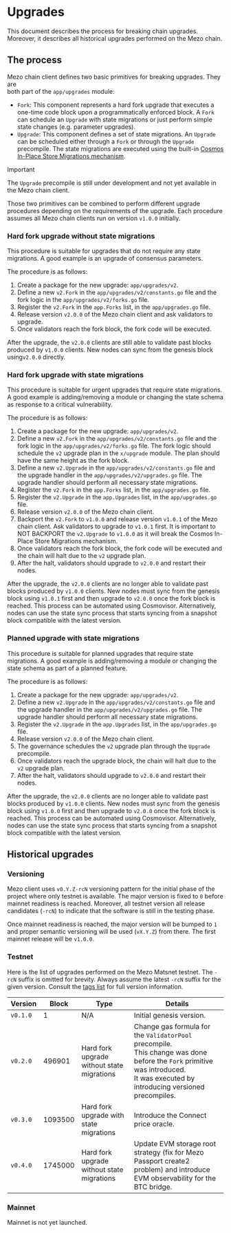 # Upgrades

This document describes the process for breaking chain upgrades.
Moreover, it describes all historical upgrades performed on the Mezo chain.

## The process

Mezo chain client defines two basic primitives for breaking upgrades. They are  
both part of the `app/upgrades` module:

- `Fork`: This component represents a hard fork upgrade that executes a one-time
  code block upon a programmatically enforced block. A `Fork` can schedule an
  `Upgrade` with state migrations or just perform simple state changes (e.g. parameter upgrades).
- `Upgrade`: This component defines a set of state migrations. An `Upgrade`
  can be scheduled either through a `Fork` or through the `Upgrade` precompile.
  The state migrations are executed using the built-in
  [Cosmos In-Place Store Migrations mechanism](https://docs.cosmos.network/v0.52/learn/advanced/upgrade).

> [!IMPORTANT]
> The `Upgrade` precompile is still under development and not yet available in the Mezo chain client.

Those two primitives can be combined to perform different upgrade procedures
depending on the requirements of the upgrade. Each procedure assumes
all Mezo chain clients run on version `v1.0.0` initially.

### Hard fork upgrade without state migrations

This procedure is suitable for upgrades that do not require any state migrations.
A good example is an upgrade of consensus parameters.

The procedure is as follows:

1. Create a package for the new upgrade: `app/upgrades/v2`.
2. Define a new `v2.Fork` in the `app/upgrades/v2/constants.go` file and the
   fork logic in the `app/upgrades/v2/forks.go` file.
3. Register the `v2.Fork` in the `app.Forks` list, in the `app/upgrades.go` file.
4. Release version `v2.0.0` of the Mezo chain client and ask validators to upgrade.
5. Once validators reach the fork block, the fork code will be executed.

After the upgrade, the `v2.0.0` clients are still able to validate past blocks produced
by `v1.0.0` clients. New nodes can sync from the genesis block using`v2.0.0` directly.

### Hard fork upgrade with state migrations

This procedure is suitable for urgent upgrades that require state migrations.
A good example is adding/removing a module or changing the state schema as
response to a critical vulnerability.

The procedure is as follows:

1. Create a package for the new upgrade: `app/upgrades/v2`.
2. Define a new `v2.Fork` in the `app/upgrades/v2/constants.go` file and the
   fork logic in the `app/upgrades/v2/forks.go` file. The fork logic
   should schedule the `v2` upgrade plan in the `x/upgrade` module. The plan
   should have the same height as the fork block.
3. Define a new `v2.Upgrade` in the `app/upgrades/v2/constants.go` file and the
   upgrade handler in the `app/upgrades/v2/upgrades.go` file. The upgrade handler
   should perform all necessary state migrations.
4. Register the `v2.Fork` in the `app.Forks` list, in the `app/upgrades.go` file.
5. Register the `v2.Upgrade` in the `app.Upgrades` list, in the `app/upgrades.go` file.
6. Release version `v2.0.0` of the Mezo chain client.
7. Backport the `v2.Fork` to `v1.0.0` and release version `v1.0.1` of the Mezo
   chain client. Ask validators to upgrade to `v1.0.1` first. It is important
   to NOT BACKPORT the `v2.Upgrade` to `v1.0.0` as it will break the
   Cosmos In-Place Store Migrations mechanism.
8. Once validators reach the fork block, the fork code will be executed and the
   chain will halt due to the `v2` upgrade plan.
9. After the halt, validators should upgrade to `v2.0.0` and restart their nodes.

After the upgrade, the `v2.0.0` clients are no longer able to validate past blocks
produced by `v1.0.0` clients. New nodes must sync from the genesis block using
`v1.0.1` first and then upgrade to `v2.0.0` once the fork block is reached.
This process can be automated using Cosmovisor. Alternatively, nodes can
use the state sync process that starts syncing from a snapshot block
compatible with the latest version.

### Planned upgrade with state migrations

This procedure is suitable for planned upgrades that require state migrations.
A good example is adding/removing a module or changing the state schema
as part of a planned feature.

The procedure is as follows:

1. Create a package for the new upgrade: `app/upgrades/v2`.
2. Define a new `v2.Upgrade` in the `app/upgrades/v2/constants.go` file and the
   upgrade handler in the `app/upgrades/v2/upgrades.go` file. The upgrade handler
   should perform all necessary state migrations.
3. Register the `v2.Upgrade` in the `app.Upgrades` list, in the `app/upgrades.go` file.
4. Release version `v2.0.0` of the Mezo chain client.
5. The governance schedules the `v2` upgrade plan through the `Upgrade` precompile.
6. Once validators reach the upgrade block, the chain will halt due to the `v2` upgrade plan.
7. After the halt, validators should upgrade to `v2.0.0` and restart their nodes.

After the upgrade, the `v2.0.0` clients are no longer able to validate past blocks
produced by `v1.0.0` clients. New nodes must sync from the genesis block using
`v1.0.0` first and then upgrade to `v2.0.0` once the fork block is reached.
This process can be automated using Cosmovisor. Alternatively, nodes can
use the state sync process that starts syncing from a snapshot block
compatible with the latest version.

## Historical upgrades

### Versioning

Mezo client uses `v0.Y.Z-rcN` versioning pattern for the initial phase
of the project where only testnet is available. The major version is fixed
to `0` before mainnet readiness is reached. Moreover, all testnet
version all release candidates (`-rcN`) to indicate that the software is
still in the testing phase.

Once mainnet readiness is reached, the major version will be bumped to `1`
and proper semantic versioning will be used (`vX.Y.Z`) from there.
The first mainnet release will be `v1.0.0`.

### Testnet

Here is the list of upgrades performed on the Mezo Matsnet testnet.
The `-rcN` suffix is omitted for brevity. Always assume the latest `-rcN` suffix
for the given version. Consult the <!-- markdown-link-check-disable-line --> [tags list](https://github.com/mezo-org/mezod/tags)
for full version information.

| Version  | Block   | Type                                       | Details                                                                                                                                                                                 |
|----------|---------|--------------------------------------------|-----------------------------------------------------------------------------------------------------------------------------------------------------------------------------------------|
| `v0.1.0` | 1       | N/A                                        | Initial genesis version.                                                                                                                                                                |
| `v0.2.0` | 496901  | Hard fork upgrade without state migrations | Change gas formula for the `ValidatorPool` precompile. <br/>This change was done before the `Fork` primitive was introduced. <br/>It was executed by introducing versioned precompiles. |
| `v0.3.0` | 1093500 | Hard fork upgrade with state migrations    | Introduce the Connect price oracle.                                                                                                                                                     |
| `v0.4.0` | 1745000 | Hard fork upgrade without state migrations | Update EVM storage root strategy (fix for Mezo Passport create2 problem) and introduce EVM observability for the BTC bridge.                                                            |

### Mainnet

Mainnet is not yet launched.
